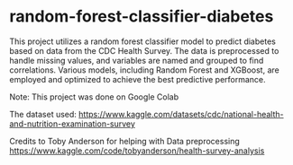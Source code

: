 # random-forest-classifier-diabetes

This project utilizes a random forest classifier model to predict diabetes based on data from the CDC Health Survey. The data is preprocessed to handle missing values, and variables are named and grouped to find correlations. Various models, including Random Forest and XGBoost, are employed and optimized to achieve the best predictive performance.

Note: This project was done on Google Colab

The dataset used: https://www.kaggle.com/datasets/cdc/national-health-and-nutrition-examination-survey

Credits to Toby Anderson for helping with Data preprocessing https://www.kaggle.com/code/tobyanderson/health-survey-analysis
